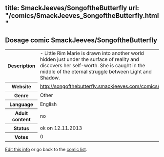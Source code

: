 title: SmackJeeves/SongoftheButterfly
url: "/comics/SmackJeeves_SongoftheButterfly.html"
---
Dosage comic SmackJeeves/SongoftheButterfly
-----------------------------------------

<p id="msg"></p>
<script type="text/javascript">
if (window.location.search === '?edit_info_mail=sent_ok') {
  var elem = document.getElementById("msg");
  elem.innerHTML = 'Edited information sucessfully sent for review, which is usually done daily. Thanks!';
  elem.className = 'ok';
}
</script>
<table class="comicinfo">
<tr>
<th>Description</th><td>- Little Rim Marie is drawn into another world hidden just under the surface of reality and discovers her self-worth. She is caught in the middle of the eternal struggle between Light and Shadow.</td>
</tr>
<tr>
<th>Website</th><td><a href="http://songofthebutterfly.smackjeeves.com/comics/">http://songofthebutterfly.smackjeeves.com/comics/</a></td>
</tr>
<tr>
<th>Genre</th><td>Other</td>
</tr>
<tr>
<th>Language</th><td>English</td>
</tr>
<tr>
<th>Adult content</th><td>no</td>
</tr>
<tr>
<th>Status</th><td>ok on 12.11.2013</td>
</tr>
<tr>
<th>Votes</th><td>0</td>
</tr>
</table>

[Edit this info](SmackJeeves_SongoftheButterfly_edit.html) or go back to the [comic list](../comic-index.html).
